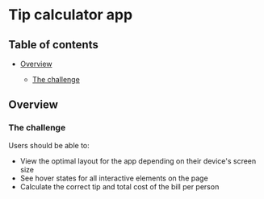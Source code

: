 # Tip calculator app 

## Table of contents

-   [Overview](#overview)

    -   [The challenge](#the-challenge)

## Overview

### The challenge

Users should be able to:

-   View the optimal layout for the app depending on their device's screen size
-   See hover states for all interactive elements on the page
-   Calculate the correct tip and total cost of the bill per person
